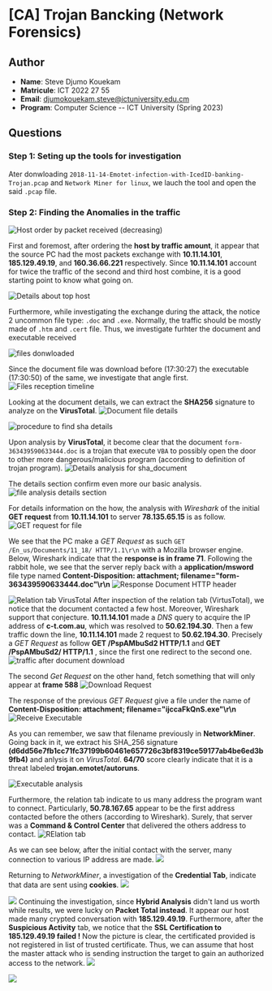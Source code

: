 # [CA] Trojan Bancking (Network Forensics)

## Author

- **Name**: Steve Djumo Kouekam
- **Matricule**: ICT 2022 27 55
- **Email**: djumokouekam.steve@ictuniversity.edu.cm
- **Program**: Computer Science --  ICT University (Spring 2023)

## Questions

### Step 1: Seting up the tools for investigation

Ater donwloading `2018-11-14-Emotet-infection-with-IcedID-banking-Trojan.pcap` and `Network Miner for linux`, we lauch the tool and open the said `.pcap` file.

### Step 2: Finding the Anomalies in the traffic

![Host order by packet received (decreasing)](./img/01.list_hosts_packets_ordering.png)

First and foremost, after ordering the **host by traffic amount**, it appear that the source PC had the most packets exchange with **10.11.14.101**, **185.129.49.19**, and **160.36.66.221** respectively. Since **10.11.14.101** account for twice the traffic of the second and third host combine, it is a good starting point to know what going on.

![Details about top host](./img/02.list_hosts_packets_ordering_details.png)

Furthermore, while investigating the exchange during the attack, the notice 2 uncommon file type: `.doc` and `.exe`. Normally, the traffic should be mostly made of `.htm` and `.cert` file. Thus, we investigate furhter the document and executable received

![files donwloaded](img/03.list_files_downloaded.png)

Since the document file was download before (17:30:27) the executable (17:30:50) of the same, we investigate that angle first.
![Files reception timeline](img/04.supect_files_download_timeline.png)

Looking at the document details, we can extract the **SHA256** signature to analyze on the **VirusTotal**.
![Document file details](img/06.sha_signature_doc_file.png)

![procedure to find sha details](img/08.procedure_to_search_from_sha256.png)

Upon analysis by **VirusTotal**, it become clear that the document `form-363439590633444.doc` is a trojan that execute `VBA` to possibly open the door to other more dangerous/malicious program (according to definition of trojan program).
![Details analysis for sha_document](img/09.results_sha_analysis.png)

The details section confirm even more our basic analysis.
![file analysis details section](img/10.sha_analysis_details_section.png)

For details information on the how, the analysis with *Wireshark* of the initial **GET request** from **10.11.14.101** to server **78.135.65.15** is as follow.
![GET request for file](img/11.wireshark_analysis_pcap_document_request.png)

We see that the PC make a *GET Request* as such `GET /En_us/Documents/11_18/ HTTP/1.1\r\n` with a Mozilla browser engine. Below, Wireshark indicate that the **response is in frame 71**. Following the rabbit hole, we see that the server reply back with a **application/msword** file type named **Content-Disposition: attachment; filename="form-363439590633444.doc"\r\n**
![Response Document HTTP header](img/12.document_reception_header_http.png)

![Relation tab VirusTotal](img/13.virustotal_relation_tab.png)
After inspection of the relation tab (VirtusTotal), we notice that the document contacted a few host. Moreover, Wireshark support that conjecture. **10.11.14.101** made a *DNS* query to acquire the IP address of **c-t.com.au**, which was resolved to **50.62.194.30**. Then a few traffic down the line, **10.11.14.101** made 2 request to **50.62.194.30**. Precisely a *GET Request* as follow **GET /PspAMbuSd2 HTTP/1.1** and  **GET /PspAMbuSd2/ HTTP/1.1** , since the first one redirect to the second one.
![traffic after document download](img/14.traffic_after_document_download.png)

The second *Get Request* on the other hand, fetch something that will only appear at **frame 588**
![Download Request](img/15.donwload_request.png)

The response of the previous *GET Request* give a file under the name of **Content-Disposition: attachment; filename="ijccaFkQnS.exe"\r\n**
![Receive Executable](img/16.receive_executable.png)

As you can remember, we saw that filename previously in **NetworkMiner**. Going back in it, we extract his SHA_256 signature **(d6dd56e7fb1cc71fc37199b60461e657726c3bf8319ce59177ab4be6ed3b9fb4)** and anlysis it on *VirusTotal*. **64/70** score clearly indicate that it is a threat labeled **trojan.emotet/autoruns**.

![Executable analysis](img/17.executable_virustotal.png)

Furthermore, the relation tab indicate to us many address the program want to connect. Particularly, **50.78.167.65** appear to be the first address contacted before the others (according to Wireshark). Surely, that server was a **Command & Control Center** that delivered the others address to contact.
![RElation tab](img/18.realtion_tab_ex.png)

As we can see below, after the initial contact with the server, many connection to various IP address are made.
![](img/19.multi_connection.png)

Returning to *NetworkMiner*, a investigation of the **Credential Tab**, indicate that data are sent using **cookies**.
![](img/22.credentials.png)

![](img/23.hybrid_analysis.png)
Continuing the investigation, since **Hybrid Analysis** didn't land us worth while results, we were lucky on **Packet Total instead**. It appear our host made many crypted conversation with **185.129.49.19**.  Furthermore, after the **Suspicious Activity** tab, we notice that the **SSL Certification to 185.129.49.19 failed !** Now the picture is clear, the certificated provided is not registered in list of trusted certificate. Thus, we can assume that host the master attack who is sending instruction the target to gain an authorized access to the network.
![](img/24.packet_total_ssl.png)

![](img/25.ssl_failed.png)